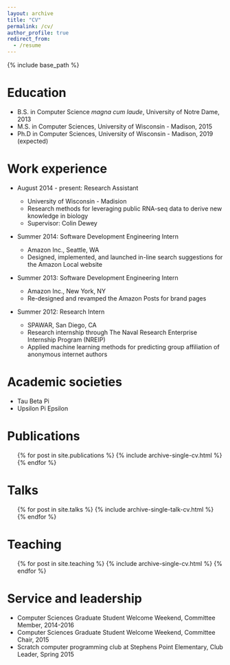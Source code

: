 ```yaml
---
layout: archive
title: "CV"
permalink: /cv/
author_profile: true
redirect_from:
  - /resume
---
```


{% include base_path %}

Education
======
* B.S. in Computer Science *magna cum laude*, University of Notre Dame, 2013
* M.S. in Computer Sciences, University of Wisconsin - Madison, 2015
* Ph.D in Computer Sciences, University of Wisconsin - Madison, 2019 (expected)

Work experience
======
* August 2014 - present: Research Assistant
  * University of Wisconsin - Madision
  * Research methods for leveraging public RNA-seq data to derive new knowledge in biology
  * Supervisor: Colin Dewey

* Summer 2014: Software Development Engineering Intern
  * Amazon Inc., Seattle, WA
  * Designed, implemented, and launched in-line search suggestions for the Amazon Local website
  
* Summer 2013: Software Development Engineering Intern
  * Amazon Inc., New York, NY
  * Re-designed and revamped the Amazon Posts for brand pages
  
* Summer 2012: Research Intern
  * SPAWAR, San Diego, CA
  * Research internship through The Naval Research Enterprise Internship Program (NREIP)
  * Applied machine learning methods for predicting group affiliation of anonymous internet authors
  
Academic societies
======  
* Tau Beta Pi
* Upsilon Pi Epsilon
  
Publications
======
  <ul>{% for post in site.publications %}
    {% include archive-single-cv.html %}
  {% endfor %}</ul>
  
Talks
======
  <ul>{% for post in site.talks %}
    {% include archive-single-talk-cv.html %}
  {% endfor %}</ul>
  
Teaching
======
  <ul>{% for post in site.teaching %}
    {% include archive-single-cv.html %}
  {% endfor %}</ul>
  
Service and leadership
======
* Computer Sciences Graduate Student Welcome Weekend, Committee Member, 2014-2016
* Computer Sciences Graduate Student Welcome Weekend, Committee Chair, 2015
* Scratch computer programming club at Stephens Point Elementary, Club Leader, Spring 2015
